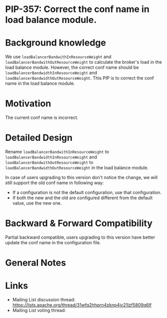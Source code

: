 # PIP-357: Correct the conf name in load balance module.

# Background knowledge

We use `loadBalancerBandwithInResourceWeight` and `loadBalancerBandwithOutResourceWeight` to calculate the broker's load in the load balance module. However, the correct conf name should be `loadBalancerBandwidthInResourceWeight` and `loadBalancerBandwidthOutResourceWeight`. This PIP is to correct the conf name in the load balance module.

# Motivation

The current conf name is incorrect.


# Detailed Design

Rename `loadBalancerBandwithInResourceWeight` to `loadBalancerBandwidthInResourceWeight` and `loadBalancerBandwithOutResourceWeight` to `loadBalancerBandwidthOutResourceWeight` in the load balance module.

In case of users upgrading to this version don't notice the change, we will still support the old conf name in following way:
- If a configuration is not the default configuration, use that configuration.
- If both the new and the old are configured different from the default value, use the new one.

# Backward & Forward Compatibility

Partial backward compatible, users upgrading to this version have better update the conf name in the configuration file.

# General Notes

# Links

<!--
Updated afterwards
-->
* Mailing List discussion thread: https://lists.apache.org/thread/31wfq2hhprn4zknp4jv21lzf5809q6lf
* Mailing List voting thread:
